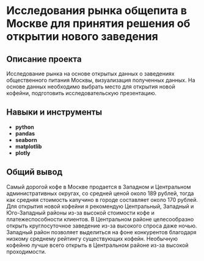 # Исследования рынка общепита в Москве для принятия решения об открытии нового заведения
## Описание проекта
Исследование рынка на основе открытых данных о заведениях общественного питания Москвы, визуализация полученных данных. На основе данных необходимо выбрать место для открытия новой кофейни, подготовить исследовательскую презентацию.
## Навыки и инструменты
- **python**
- **pandas**
- **seaborn**
- **matplotlib**
- **plotly**
## Общий вывод
Самый дорогой кофе в Москве продается в Западном и Центральном административных округах, со средней ценой около 189 рублей, тогда как средняя стоимость капучино в городе составляет около 170 рублей. Для открытия новой кофейни я рекомендую Центральный, Западный и Юго-Западный районы из-за высокой стоимости кофе и платежеспособности клиентов. В Центральном районе целесообразно открыть круглосуточное заведение из-за высокого спроса даже ночью. Западный район позволяет выделиться на фоне конкурентов благодаря низкому среднему рейтингу существующих кофейн. Необычную кофейню лучше всего открыть в Центральном районе из-за высокой проходимости.
